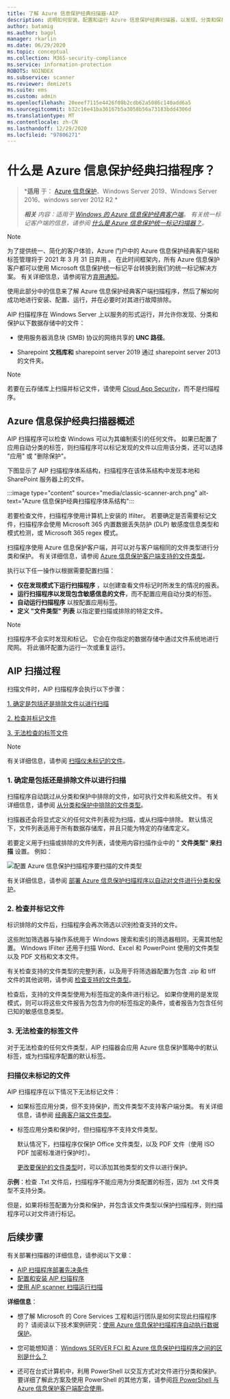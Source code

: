 ```yaml
---
title: 了解 Azure 信息保护经典扫描器-AIP
description: 说明如何安装、配置和运行 Azure 信息保护经典扫描器，以发现、分类和保护数据存储中的文件。
author: batamig
ms.author: bagol
manager: rkarlin
ms.date: 06/29/2020
ms.topic: conceptual
ms.collection: M365-security-compliance
ms.service: information-protection
ROBOTS: NOINDEX
ms.subservice: scanner
ms.reviewer: demizets
ms.suite: ems
ms.custom: admin
ms.openlocfilehash: 20eeef7115e4426f08b2cdb62a5086c140add6a5
ms.sourcegitcommit: b32c16e41ba36167b5a3058b56a73183bdd4306d
ms.translationtype: MT
ms.contentlocale: zh-CN
ms.lasthandoff: 12/29/2020
ms.locfileid: "97806271"
---
```

# <a name="what-is-the-azure-information-protection-classic-scanner"></a>什么是 Azure 信息保护经典扫描程序？

>***适用** 于： [Azure 信息保护](https://azure.microsoft.com/pricing/details/information-protection)、Windows Server 2019、Windows Server 2016、windows server 2012 R2 *
>
>***相关** 内容：适用于 [Windows 的 Azure 信息保护经典客户端](faqs.md#whats-the-difference-between-the-azure-information-protection-classic-and-unified-labeling-clients)。 有关统一标记客户端的信息，请参阅 [什么是 Azure 信息保护统一标记扫描器？](deploy-aip-scanner.md)。*

> [!NOTE] 
> 为了提供统一、简化的客户体验，Azure 门户中的 Azure 信息保护经典客户端和标签管理将于 2021 年 3 月 31 日弃用   。 在此时间框架内，所有 Azure 信息保护客户都可以使用 Microsoft 信息保护统一标记平台转换到我们的统一标记解决方案。 有关详细信息，请参阅官方[弃用通知](https://aka.ms/aipclassicsunset)。

使用此部分中的信息来了解 Azure 信息保护经典客户端扫描程序，然后了解如何成功地进行安装、配置、运行，并在必要时对其进行故障排除。

AIP 扫描程序在 Windows Server 上以服务的形式运行，并允许你发现、分类和保护以下数据存储中的文件：

- 使用服务器消息块 (SMB) 协议的网络共享的 **UNC 路径**。

- Sharepoint **文档库和** sharepoint server 2019 通过 sharepoint server 2013 的文件夹。 

> [!NOTE]
> 若要在云存储库上扫描并标记文件，请使用 [Cloud App Security](/cloud-app-security/)，而不是扫描程序。
>
## <a name="azure-information-protection-classic-scanner-overview"></a>Azure 信息保护经典扫描器概述

AIP 扫描程序可以检查 Windows 可以为其编制索引的任何文件。 如果已配置了应用自动分类的标签，则扫描程序可以标记发现的文件以应用该分类，还可以选择 "应用" 或 "删除保护"。

下图显示了 AIP 扫描程序体系结构，扫描程序在该体系结构中发现本地和 SharePoint 服务器上的文件。

:::image type="content" source="media/classic-scanner-arch.png" alt-text="Azure 信息保护经典扫描程序体系结构":::

若要检查文件，扫描程序使用计算机上安装的 Ifilter。 若要确定是否需要标记文件，扫描程序会使用 Microsoft 365 内置数据丢失防护 (DLP) 敏感度信息类型和模式检测，或 Microsoft 365 regex 模式。

扫描程序使用 Azure 信息保护客户端，并可以对与客户端相同的文件类型进行分类和保护。 有关详细信息，请参阅 [Azure 信息保护客户端支持的文件类型](./rms-client/client-admin-guide-file-types.md)。

执行以下任一操作以根据需要配置扫描：

- **仅在发现模式下运行扫描程序** ，以创建查看文件标记时所发生的情况的报表。
- **运行扫描程序以发现包含敏感信息的文件**，而不配置应用自动分类的标签。
- **自动运行扫描程序** 以按配置应用标签。
- **定义 "文件类型" 列表** 以指定要扫描或排除的特定文件。

> [!NOTE]
> 扫描程序不会实时发现和标记。 它会在你指定的数据存储中通过文件系统地进行爬网。 将此循环配置为运行一次或重复运行。

## <a name="aip-scanning-process"></a>AIP 扫描过程

扫描文件时，AIP 扫描程序会执行以下步骤：

[1. 确定是包括还是排除文件以进行扫描](#1-determine-whether-files-are-included-or-excluded-for-scanning)

[2. 检查并标记文件](#2-inspect-and-label-files)

[3. 无法检查的标签文件](#3-label-files-that-cant-be-inspected)

> [!NOTE]
> 有关详细信息，请参阅 [扫描仪未标记的文件](#files-not-labeled-by-the-scanner)。

### <a name="1-determine-whether-files-are-included-or-excluded-for-scanning"></a>1. 确定是包括还是排除文件以进行扫描

扫描程序自动跳过从分类和保护中排除的文件，如可执行文件和系统文件。 有关详细信息，请参阅 [从分类和保护中排除的文件类型](./rms-client/client-admin-guide-file-types.md#file-types-that-are-excluded-from-classification-and-protection)。

扫描器还会将显式定义的任何文件列表视为扫描，或从扫描中排除。 默认情况下，文件列表适用于所有数据存储库，并且只能为特定的存储库定义。

若要定义用于扫描或排除的文件列表，请使用内容扫描作业中的 " **文件类型" 来扫描** 设置。 例如：

![配置 Azure 信息保护扫描程序要扫描的文件类型](./media/scanner-file-types.png)

有关详细信息，请参阅 [部署 Azure 信息保护扫描程序以自动对文件进行分类和保护](deploy-aip-scanner-configure-install.md)。

### <a name="2-inspect-and-label-files"></a>2. 检查并标记文件

标识排除的文件后，扫描程序会再次筛选以识别检查支持的文件。

这些附加筛选器与操作系统用于 Windows 搜索和索引的筛选器相同，无需其他配置。 Windows IFilter 还用于扫描 Word、Excel 和 PowerPoint 使用的文件类型以及 PDF 文档和文本文件。

有关检查支持的文件类型的完整列表，以及用于将筛选器配置为包含 .zip 和 tiff 文件的其他说明，请参阅 [检查支持的文件类型](./rms-client/client-admin-guide-file-types.md#file-types-supported-for-inspection)。

检查后，支持的文件类型使用为标签指定的条件进行标记。 如果你使用的是发现模式，则可以将这些文件报告为包含为你的标签指定的条件，或者报告为包含任何已知的敏感信息类型。

### <a name="3-label-files-that-cant-be-inspected"></a>3. 无法检查的标签文件

对于无法检查的任何文件类型，AIP 扫描器会应用 Azure 信息保护策略中的默认标签，或为扫描程序配置的默认标签。

### <a name="files-not-labeled-by-the-scanner"></a>扫描仪未标记的文件

AIP 扫描程序在以下情况下无法标记文件：

- 如果标签应用分类，但不支持保护，而文件类型不支持客户端分类。 有关详细信息，请参阅 [经典客户端文件类型](./rms-client/client-admin-guide-file-types.md#file-types-supported-for-classification-only)。

- 标签应用分类和保护时，但扫描程序不支持文件类型。
  
    默认情况下，扫描程序仅保护 Office 文件类型，以及 PDF 文件（使用 ISO PDF 加密标准进行保护时）。

    [更改要保护的文件类型](deploy-aip-scanner-configure-install.md#change-which-file-types-to-protect)时，可以添加其他类型的文件以进行保护。

**示例**：检查 .Txt 文件后，扫描程序不能应用为分类配置的标签，因为 .txt 文件类型不支持分类。

但是，如果将标签配置为分类和保护，并包含该文件类型以保护扫描程序，则扫描程序可以对文件进行标记。

## <a name="next-steps"></a>后续步骤

有关部署扫描器的详细信息，请参阅以下文章：

- [AIP 扫描程序部署先决条件](deploy-aip-scanner-prereqs.md)
- [配置和安装 AIP 扫描程序](deploy-aip-scanner-configure-install.md)
- [使用 AIP scanner 扫描运行扫描](deploy-aip-scanner-manage.md)

**详细信息**：

- 想了解 Microsoft 的 Core Services 工程和运行团队是如何实现此扫描程序的？  请阅读以下技术案例研究：[使用 Azure 信息保护扫描程序自动执行数据保护](https://www.microsoft.com/itshowcase/Article/Content/1070/Automating-data-protection-with-Azure-Information-Protection-scanner)。

- 您可能想知道： [Windows SERVER FCI 和 Azure 信息保护扫描程序之间的区别是什么？](faqs-classic.md#whats-the-difference-between-windows-server-fci-and-the-azure-information-protection-scanner)

- 还可在台式计算机中，利用 PowerShell 以交互方式对文件进行分类和保护。 要详细了解此方案及使用 PowerShell 的其他方案，请参阅[将 PowerShell 与 Azure 信息保护客户端配合使用](./rms-client/client-admin-guide-powershell.md)。